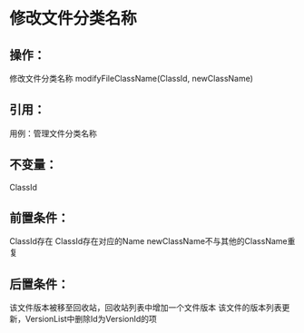 # 修改文件分类名称

## 操作：

修改文件分类名称 modifyFileClassName\(ClassId, newClassName\)

## 引用：

用例：管理文件分类名称

## 不变量：

ClassId

## 前置条件：

ClassId存在
ClassId存在对应的Name
newClassName不与其他的ClassName重复

## 后置条件：

该文件版本被移至回收站，回收站列表中增加一个文件版本
该文件的版本列表更新，VersionList中删除Id为VersionId的项

